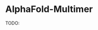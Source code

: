 # AlphaFold-Multimer

TODO:

<!-- REFERENCES -->

[^evans2021protein]: Evans, R., O’Neill, M., Pritzel, A., Antropova, N., Senior, A., Green, T., ... & Hassabis, D. (2021). Protein complex prediction with AlphaFold-Multimer. biorxiv, 2021-10. DOI: [10.1101/2021.10.04.463034](https://doi.org/10.1101/2021.10.04.463034)
